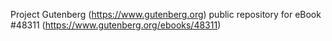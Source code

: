 Project Gutenberg (https://www.gutenberg.org) public repository for eBook #48311 (https://www.gutenberg.org/ebooks/48311)

